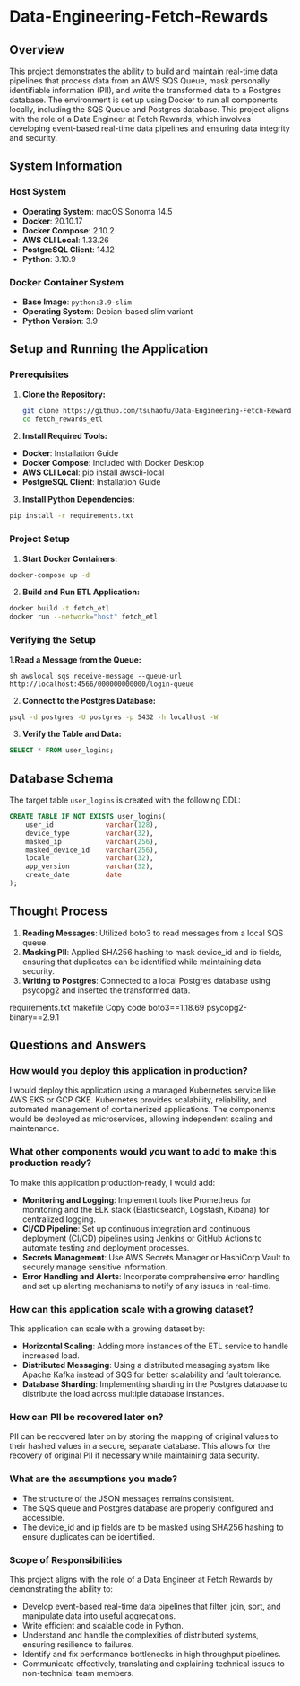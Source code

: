 # Data-Engineering-Fetch-Rewards

## Overview

This project demonstrates the ability to build and maintain real-time data pipelines that process data from an AWS SQS Queue, mask personally identifiable information (PII), and write the transformed data to a Postgres database. The environment is set up using Docker to run all components locally, including the SQS Queue and Postgres database. This project aligns with the role of a Data Engineer at Fetch Rewards, which involves developing event-based real-time data pipelines and ensuring data integrity and security.

## System Information

### Host System

- **Operating System**: macOS Sonoma 14.5
- **Docker**: 20.10.17
- **Docker Compose**: 2.10.2
- **AWS CLI Local**: 1.33.26
- **PostgreSQL Client**: 14.12
- **Python**: 3.10.9

### Docker Container System

- **Base Image**: `python:3.9-slim`
- **Operating System**: Debian-based slim variant
- **Python Version**: 3.9

## Setup and Running the Application

### Prerequisites

1. **Clone the Repository:**
   ```sh
   git clone https://github.com/tsuhaofu/Data-Engineering-Fetch-Rewards.git
   cd fetch_rewards_etl
   ```

2. **Install Required Tools:**

- **Docker**: Installation Guide
- **Docker Compose**: Included with Docker Desktop
- **AWS CLI Local**: pip install awscli-local
- **PostgreSQL Client**: Installation Guide

3. **Install Python Dependencies:**

```sh
pip install -r requirements.txt
```

### Project Setup

1. **Start Docker Containers:**

```sh
docker-compose up -d
```

2. **Build and Run ETL Application:**

```sh
docker build -t fetch_etl
docker run --network="host" fetch_etl
```

### Verifying the Setup

1.**Read a Message from the Queue:**

``sh
awslocal sqs receive-message --queue-url http://localhost:4566/000000000000/login-queue
``

2. **Connect to the Postgres Database:**

```sh
psql -d postgres -U postgres -p 5432 -h localhost -W
```
3. **Verify the Table and Data:**

```sql
SELECT * FROM user_logins;
```

## Database Schema
The target table `user_logins` is created with the following DDL:

```sql
CREATE TABLE IF NOT EXISTS user_logins(
    user_id             varchar(128),
    device_type         varchar(32),
    masked_ip           varchar(256),
    masked_device_id    varchar(256),
    locale              varchar(32),
    app_version         varchar(32),
    create_date         date
);
```
## Thought Process

1. **Reading Messages**: Utilized boto3 to read messages from a local SQS queue.
2. **Masking PII**: Applied SHA256 hashing to mask device_id and ip fields, ensuring that duplicates can be identified while maintaining data security.
3. **Writing to Postgres**: Connected to a local Postgres database using psycopg2 and inserted the transformed data.

requirements.txt
makefile
Copy code
boto3==1.18.69
psycopg2-binary==2.9.1

## Questions and Answers

### How would you deploy this application in production?
I would deploy this application using a managed Kubernetes service like AWS EKS or GCP GKE. Kubernetes provides scalability, reliability, and automated management of containerized applications. The components would be deployed as microservices, allowing independent scaling and maintenance.

### What other components would you want to add to make this production ready?
To make this application production-ready, I would add:

- **Monitoring and Logging**: Implement tools like Prometheus for monitoring and the ELK stack (Elasticsearch, Logstash, Kibana) for centralized logging.
- **CI/CD Pipeline**: Set up continuous integration and continuous deployment (CI/CD) pipelines using Jenkins or GitHub Actions to automate testing and deployment processes.
- **Secrets Management**: Use AWS Secrets Manager or HashiCorp Vault to securely manage sensitive information.
- **Error Handling and Alerts**: Incorporate comprehensive error handling and set up alerting mechanisms to notify of any issues in real-time.
  
### How can this application scale with a growing dataset?
This application can scale with a growing dataset by:

- **Horizontal Scaling**: Adding more instances of the ETL service to handle increased load.
- **Distributed Messaging**: Using a distributed messaging system like Apache Kafka instead of SQS for better scalability and fault tolerance.
- **Database Sharding**: Implementing sharding in the Postgres database to distribute the load across multiple database instances.

### How can PII be recovered later on?
PII can be recovered later on by storing the mapping of original values to their hashed values in a secure, separate database. This allows for the recovery of original PII if necessary while maintaining data security.

### What are the assumptions you made?
- The structure of the JSON messages remains consistent.
- The SQS queue and Postgres database are properly configured and accessible.
- The device_id and ip fields are to be masked using SHA256 hashing to ensure duplicates can be identified.
  
### Scope of Responsibilities
This project aligns with the role of a Data Engineer at Fetch Rewards by demonstrating the ability to:

- Develop event-based real-time data pipelines that filter, join, sort, and manipulate data into useful aggregations.
- Write efficient and scalable code in Python.
- Understand and handle the complexities of distributed systems, ensuring resilience to failures.
- Identify and fix performance bottlenecks in high throughput pipelines.
- Communicate effectively, translating and explaining technical issues to non-technical team members.
